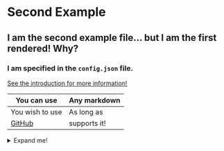 # Second Example

## I am the second example file... but I am the first rendered! Why?

### I am specified in the `config.json` file.

[See the introduction for more information!](#Index)

| You can use   | Any markdown  |
| ------------- | ------------- |
| You wish to use  | As long as  |
| [GitHub](https://github.github.com/gfm/)  | supports it!  |

<details><summary>Expand me!</summary>
<p>

<h1>
We can even embed our own HTML!
</h1>

</p>
</details>

